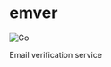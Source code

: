 # emver
![Go](https://github.com/thealamu/emver/workflows/Go/badge.svg)

Email verification service
